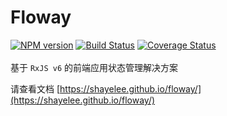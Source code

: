 # Floway

[![NPM version](https://img.shields.io/npm/v/floway.svg)](https://www.npmjs.com/package/floway)
[![Build Status](https://api.travis-ci.com/shayeLee/floway.svg?branch=master)](https://travis-ci.com/shayeLee/floway)
[![Coverage Status](https://coveralls.io/repos/github/shayeLee/floway/badge.svg?branch=master&foo=1)](https://coveralls.io/github/shayeLee/floway?branch=master)
<br>
<br>
基于 `RxJS v6` 的前端应用状态管理解决方案

请查看文档 [https://shayelee.github.io/floway/](https://shayelee.github.io/floway/)

